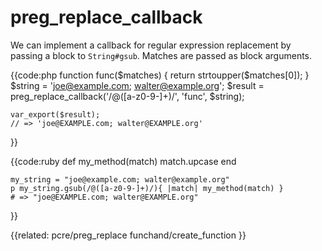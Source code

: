 # preg_replace_callback

We can implement a callback for regular expression replacement by passing a
block to `String#gsub`. Matches are passed as block arguments.

                      
{{code:php
    function func($matches)
    {
        return strtoupper($matches[0]);
    }
    $string = 'joe@example.com; walter@example.org';
    $result = preg_replace_callback('/@([a-z0-9-]+)/', 'func', $string);

    var_export($result);
    // => 'joe@EXAMPLE.com; walter@EXAMPLE.org'
}}


{{code:ruby
    def my_method(match)
      match.upcase
    end

    my_string = "joe@example.com; walter@example.org"
    p my_string.gsub(/@([a-z0-9-]+)/){ |match| my_method(match) }
    # => "joe@EXAMPLE.com; walter@EXAMPLE.org"
}}


{{related:
    pcre/preg_replace
    funchand/create_function
}}
